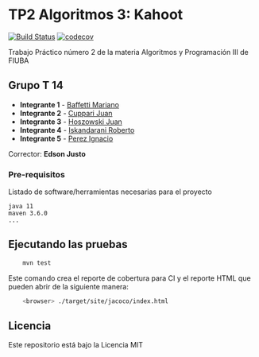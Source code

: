 
# TP2 Algoritmos 3: Kahoot

[![Build Status](https://travis-ci.com/marianobaffetti/Kahoot_Algo3.svg?branch=master)](https://travis-ci.org/fiuba/algo3_proyecto_base_tp2)
[![codecov](https://codecov.io/gh/marianobaffetti/Kahoot_Algo3/branch/master/graph/badge.svg)](https://codecov.io/gh/marianobaffetti/Kahoot_Algo3)

Trabajo Práctico número 2 de la materia Algoritmos y Programación III de FIUBA

## Grupo T 14

* **Integrante 1** - [Baffetti Mariano](https://github.com/marianobaffetti)
* **Integrante 2** - [Cuppari Juan](https://github.com/juampaCuppari)
* **Integrante 3** - [Hoszowski Juan](https://github.com/Juanhosz)
* **Integrante 4** - [Iskandarani Roberto](https://github.com/Robert-Iskandarani)
* **Integrante 5** - [Perez Ignacio](https://github.com/NachitoPerez)

Corrector: **Edson Justo**

### Pre-requisitos

Listado de software/herramientas necesarias para el proyecto

```
java 11
maven 3.6.0
...
```

## Ejecutando las pruebas

```bash
    mvn test
```


Este comando crea el reporte de cobertura para CI y el reporte HTML que pueden abrir de la siguiente manera:

```bash
    <browser> ./target/site/jacoco/index.html
```

## Licencia

Este repositorio está bajo la Licencia MIT
